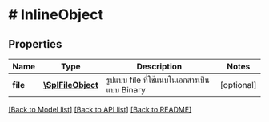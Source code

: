 # # InlineObject

## Properties

Name | Type | Description | Notes
------------ | ------------- | ------------- | -------------
**file** | [**\SplFileObject**](\SplFileObject.md) | รูปแบบ file ที่ใช้แนบในเอกสารเป็นแบบ Binary | [optional] 

[[Back to Model list]](../../README.md#documentation-for-models) [[Back to API list]](../../README.md#documentation-for-api-endpoints) [[Back to README]](../../README.md)


